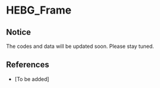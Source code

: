 # HEBG_Frame

## Notice
The codes and data will be updated soon. Please stay tuned.

## References
- [To be added]
  
